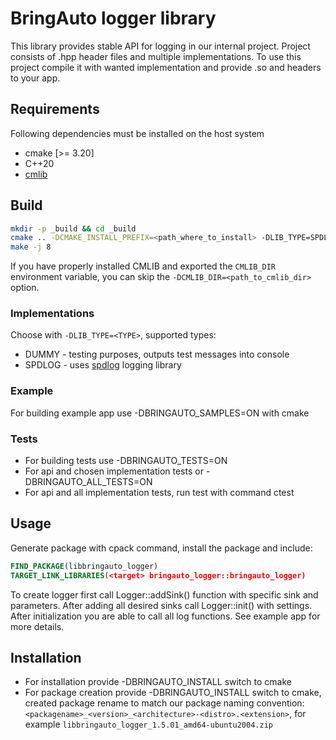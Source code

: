 # BringAuto logger library

This library provides stable API for logging in our internal project. Project consists of .hpp header files and multiple
implementations. To use this project compile it with wanted implementation and provide .so and headers to your app.

## Requirements

Following dependencies must be installed on the host system

- cmake [>= 3.20]
- C++20
- [cmlib](https://github.com/cmakelib/cmakelib)

## Build

``` bash
mkdir -p _build && cd _build
cmake .. -DCMAKE_INSTALL_PREFIX=<path_where_to_install> -DLIB_TYPE=SPDLOG -DCMLIB_DIR=<path_to_cmlib_dir> -DCMAKE_BUILD_TYPE=Release
make -j 8
```

If you have properly installed CMLIB and exported the `CMLIB_DIR` environment variable, you can skip the `-DCMLIB_DIR=<path_to_cmlib_dir>` option.

### Implementations

Choose with `-DLIB_TYPE=<TYPE>`, supported types:

- DUMMY - testing purposes, outputs test messages into console
- SPDLOG - uses [spdlog](https://github.com/gabime/spdlog) logging library

### Example

For building example app use -DBRINGAUTO_SAMPLES=ON with cmake

### Tests

- For building tests use -DBRINGAUTO_TESTS=ON
- For api and chosen implementation tests or -DBRINGAUTO_ALL_TESTS=ON
- For api and all implementation tests, run test with command ctest

## Usage

Generate package with cpack command, install the package and include:

```cmake
FIND_PACKAGE(libbringauto_logger)
TARGET_LINK_LIBRARIES(<target> bringauto_logger::bringauto_logger)
```

To create logger first call Logger::addSink() function with specific sink and parameters. After adding all desired sinks
call Logger::init() with settings. After initialization you are able to call all log functions. See example app for more
details.

## Installation

- For installation provide -DBRINGAUTO_INSTALL switch to cmake
- For package creation provide -DBRINGAUTO_INSTALL switch to cmake, created package rename to match our package naming
  convention: `<packagename>_<version>_<architecture>-<distro>.<extension>`, for example `libbringauto_logger_1.5.01_amd64-ubuntu2004.zip`
